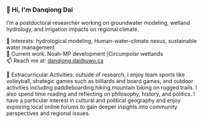 ### 👋 Hi, I'm Danqiong Dai
I’m a postdoctoral researcher working on groundwater modeling, wetland hydrology, and irrigation impacts on regional climate.

🔬 Interests: hydrological modeling, Human-water-climate nexus, sustainable water management  
🌱 Current work: Noah-MP development |Circumpolar wetlands  
📫 Reach me at: danqiong.dai@uwo.ca

🎯 Extracurricular Activities: outside of research, I enjoy team sports like volleyball, strategic games such as billiards and board games, and outdoor activities including paddleboarding,hiking,mountain biking on rugged trails. I also spend time reading and reflecting on philosophy, history, and politics. I have a particular interest in cultural and political geography and enjoy exploring local online forums to gain deeper insights into community perspectives and regional issues.
